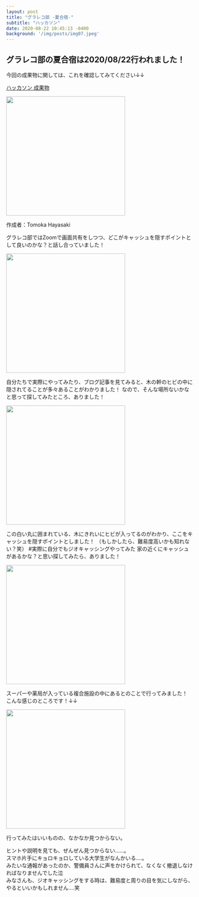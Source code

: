 ```yaml
---
layout: post
title: "グラレコ部 -夏合宿-"
subtitle: "ハッカソン"
date: 2020-08-22 10:45:13 -0400
background: '/img/posts/img07.jpeg'
---
```

## グラレコ部の夏合宿は2020/08/22行われました！

今回の成果物に関しては、これを確認してみてください↓↓   

[ハッカソン 成果物](https://medium.com/furuhashilab/%E3%82%B0%E3%83%A9%E3%83%AC%E3%82%B3%E9%83%A8-%E5%A4%8F%E5%90%88%E5%AE%BF-3086e699f5 )


<img src="https://user-images.githubusercontent.com/29940264/95029853-47190980-06e6-11eb-9679-fd7ad6aaf36f.png" width="320px">   

作成者：Tomoka Hayasaki   

グラレコ部ではZoomで画面共有をしつつ、どこがキャッシュを隠すポイントとして良いのかな？と話し合っていました！
   
<img src="https://user-images.githubusercontent.com/29940264/95029891-995a2a80-06e6-11eb-827f-05697e8ea428.png" width="320px">

自分たちで実際にやってみたり、ブログ記事を見てみると、木の幹のヒビの中に隠されてることが多々あることがわかりました！
なので、そんな場所ないかなと思って探してみたところ、ありました！   


<img src="https://user-images.githubusercontent.com/29940264/95029869-73348a80-06e6-11eb-92cf-9118a3c93b8b.jpeg" width="320px">


この白い丸に囲まれている、木にきれいにヒビが入ってるのがわかり、ここをキャッシュを隠すポイントとしました！
（もしかしたら、難易度高いかも知れない？笑）
#実際に自分でもジオキャッシングやってみた
家の近くにキャッシュがあるかな？と思い探してみたら、ありました！   



<img src="https://user-images.githubusercontent.com/29940264/95029874-7c255c00-06e6-11eb-9c3f-8a4c7bf8632a.jpeg" width="320px">

スーパーや薬局が入っている複合施設の中にあるとのことで行ってみました！
こんな感じのところです！↓↓   

 

<img src="https://user-images.githubusercontent.com/29940264/95029978-17b6cc80-06e7-11eb-8506-1a068e5887ea.png" width="320px">

行ってみたはいいものの、なかなか見つからない。   

ヒントや説明を見ても、ぜんぜん見つからない……。   
スマホ片手にキョロキョロしている大学生がなんかいる….。   
みたいな通報があったのか、警備員さんに声をかけられて、なくなく撤退しなければなりませんでした泣   
みなさんも、ジオキャッシングをする時は、難易度と周りの目を気にしながら、やるといいかもしれません….笑   


